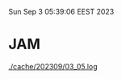 Sun Sep  3 05:39:06 EEST 2023
# JAM
<a href='./cache/202309/03_05.log'>./cache/202309/03_05.log</a>
